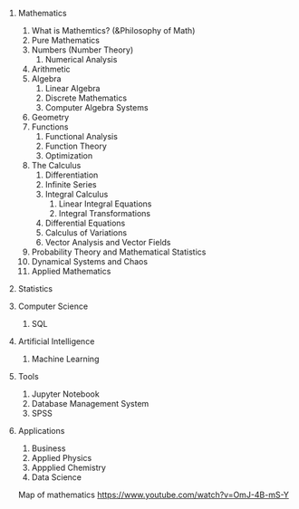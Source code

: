 1. Mathematics
   1. What is Mathemtics? (&Philosophy of Math)
   1. Pure Mathematics
   1. Numbers (Number Theory)
      1. Numerical Analysis
   1. Arithmetic
   1. Algebra
      1. Linear Algebra
      1. Discrete Mathematics
      1. Computer Algebra Systems
   1. Geometry
   1. Functions
      1. Functional Analysis
      1. Function Theory 
      1. Optimization
   1. The Calculus
      1. Differentiation
      1. Infinite Series
      1. Integral Calculus
         1. Linear Integral Equations
         1. Integral Transformations
      1. Differential Equations
      1. Calculus of Variations
      1. Vector Analysis and Vector Fields
   1. Probability Theory and Mathematical Statistics
   1. Dynamical Systems and Chaos
   1. Applied Mathematics
1. Statistics
1. Computer Science
   1. SQL
1. Artificial Intelligence
   1. Machine Learning
1. Tools
   1. Jupyter Notebook
   1. Database Management System
   1. SPSS
1. Applications
   1. Business
   1. Applied Physics
   1. Appplied Chemistry
   1. Data Science
   
   
   Map of mathematics
   https://www.youtube.com/watch?v=OmJ-4B-mS-Y
   

